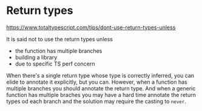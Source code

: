 # Return types

https://www.totaltypescript.com/tips/dont-use-return-types-unless

It is said not to use the return types unless
- the function has multiple branches
- building a library
- due to specific TS perf concern

When there's a single return type whose type is correctly inferred, you can elide to annotate it explicitly, but you can. However, when a function has multiple branches you should annotate the return type. And when a generic function has multiple braches you may have a hard time annotate the return types od each branch and the solution may require the casting to `never`.
